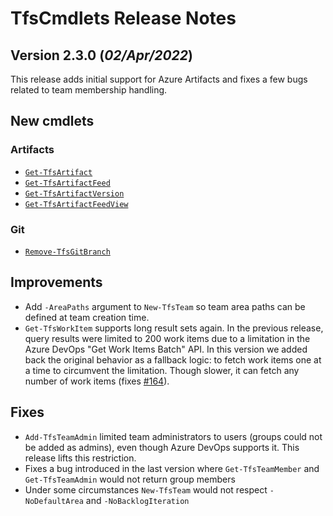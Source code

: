 # TfsCmdlets Release Notes

## Version 2.3.0 (_02/Apr/2022_)

This release adds initial support for Azure Artifacts and fixes a few bugs related to team membership handling.

## New cmdlets

### Artifacts

* [`Get-TfsArtifact`](https://tfscmdlets.dev/docs/cmdlets/Artifact/Get-TfsArtifact)
* [`Get-TfsArtifactFeed`](https://tfscmdlets.dev/docs/cmdlets/Artifact/Get-TfsArtifactFeed)
* [`Get-TfsArtifactVersion`](https://tfscmdlets.dev/docs/cmdlets/Artifact/Get-TfsArtifactVersion)
* [`Get-TfsArtifactFeedView`](https://tfscmdlets.dev/docs/cmdlets/Artifact/Get-TfsArtifactFeedView)

### Git

* [`Remove-TfsGitBranch`](https://tfscmdlets.dev/docs/cmdlets/Git/Branch/Remove-TfsGitBranch)

## Improvements
  
* Add `-AreaPaths` argument to `New-TfsTeam` so team area paths can be defined at team creation time.
* `Get-TfsWorkItem` supports long result sets again. In the previous release, query results were limited to 200 work items due to a limitation in the Azure DevOps "Get Work Items Batch" API. In this version we added back the original behavior as a fallback logic: to fetch work items one at a time to circumvent the limitation. Though slower, it can fetch any number of work items (fixes [#164](https://github.com/igoravl/TfsCmdlets/issues/164)).

## Fixes

* `Add-TfsTeamAdmin` limited team administrators to users (groups could not be added as admins), even though Azure DevOps supports it. This release lifts this restriction.
* Fixes a bug introduced in the last version where `Get-TfsTeamMember` and `Get-TfsTeamAdmin` would not return group members
* Under some circumstances `New-TfsTeam` would not respect `-NoDefaultArea` and `-NoBacklogIteration`
